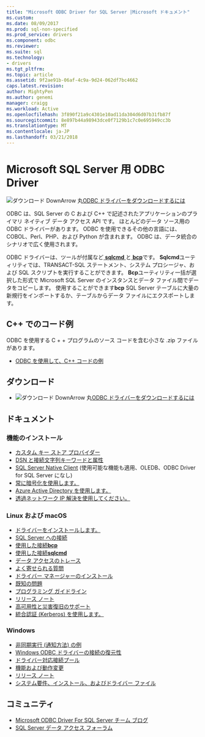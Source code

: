 ```yaml
---
title: "Microsoft ODBC Driver for SQL Server |Microsoft ドキュメント"
ms.custom: 
ms.date: 08/09/2017
ms.prod: sql-non-specified
ms.prod_service: drivers
ms.component: odbc
ms.reviewer: 
ms.suite: sql
ms.technology:
- drivers
ms.tgt_pltfrm: 
ms.topic: article
ms.assetid: 9f2ae91b-06af-4c9a-9d24-062df7bc4662
caps.latest.revision: 
author: MightyPen
ms.author: genemi
manager: craigg
ms.workload: Active
ms.openlocfilehash: 3f890f21a9c4301e10ad11da304d6d07b31fb87f
ms.sourcegitcommit: 8e897b44a98943dce0f7129b1c7c0e695949cc3b
ms.translationtype: MT
ms.contentlocale: ja-JP
ms.lasthandoff: 03/21/2018
---
```

# <a name="microsoft-odbc-driver-for-sql-server"></a>Microsoft SQL Server 用 ODBC Driver

![ダウンロード DownArrow 丸](../../ssdt/media/download.png)[ODBC ドライバーをダウンロードするには](../sql-connection-libraries.md#anchor-20-drivers-relational-access)

ODBC は、SQL Server の C および C++ で記述されたアプリケーションのプライマリ ネイティブ データ アクセス API です。 ほとんどのデータ ソース用の ODBC ドライバーがあります。 ODBC を使用できるその他の言語には、COBOL、Perl、PHP、および Python が含まれます。 ODBC は、データ統合のシナリオで広く使用されます。

ODBC ドライバーは、ツールが付属など[ **sqlcmd** ](../../tools/sqlcmd-utility.md)と[ **bcp**](../../tools/bcp-utility.md)です。 **Sqlcmd**ユーティリティでは、TRANSACT-SQL ステートメント、システム プロシージャ、および SQL スクリプトを実行することができます。 **Bcp**ユーティリティ一括が選択した形式で Microsoft SQL Server のインスタンスとデータ ファイル間でデータをコピーします。 使用することができます**bcp** SQL Server テーブルに大量の新規行をインポートするか、テーブルからデータ ファイルにエクスポートします。  

## <a name="code-example-in-c"></a>C++ でのコード例

ODBC を使用する C + + プログラムのソース コードを含む小さな .zip ファイルがあります。

- [ODBC を使用して、C++ コードの例](../../odbc/reference/sample-odbc-program.md)

## <a name="download"></a>ダウンロード

- ![ダウンロード DownArrow 丸](../../ssdt/media/download.png)[ODBC ドライバーをダウンロードするには](../sql-connection-libraries.md#anchor-20-drivers-relational-access)

## <a name="documentation"></a>ドキュメント  

### <a name="features"></a>機能のインストール

- [カスタム キー ストア プロバイダー](../../connect/odbc/custom-keystore-providers.md)
- [DSN と接続文字列キーワードと属性](dsn-connection-string-attribute.md)
- [SQL Server Native Client](../../relational-databases/native-client/features/sql-server-native-client-features.md) (使用可能な機能も適用、OLEDB、ODBC Driver for SQL Server になし)
- [常に暗号化を使用します。](../../connect/odbc/using-always-encrypted-with-the-odbc-driver.md)
- [Azure Active Directory を使用します。](../../connect/odbc/using-azure-active-directory.md)
- [透過ネットワーク IP 解決を使用してください。](../../connect/odbc/using-transparent-network-ip-resolution.md)

### <a name="linux-and-macos"></a>Linux および macOS

- [ドライバーをインストールします。](../../connect/odbc/linux-mac/installing-the-microsoft-odbc-driver-for-sql-server.md)
- [SQL Server への接続](../../connect/odbc/linux-mac/connection-string-keywords-and-data-source-names-dsns.md)
- [使用した接続**bcp**](../../connect/odbc/linux-mac/connecting-with-bcp.md)
- [使用した接続**sqlcmd**](../../connect/odbc/linux-mac/connecting-with-sqlcmd.md)
- [データ アクセスのトレース](../../connect/odbc/linux-mac/data-access-tracing-with-the-odbc-driver-on-linux.md)
- [よく寄せられる質問](../../connect/odbc/linux-mac/frequently-asked-questions-faq-for-odbc-linux.md)
- [ドライバー マネージャーのインストール](../../connect/odbc/linux-mac/installing-the-driver-manager.md)
- [既知の問題](../../connect/odbc/linux-mac/known-issues-in-this-version-of-the-driver.md)
- [プログラミング ガイドライン](../../connect/odbc/linux-mac/programming-guidelines.md)
- [リリース ノート](../../connect/odbc/linux-mac/release-notes.md)
- [高可用性と災害復旧のサポート](../../connect/odbc/linux-mac/odbc-driver-on-linux-support-for-high-availability-disaster-recovery.md)
- [統合認証 (Kerberos) を使用します。](../../connect/odbc/linux-mac/using-integrated-authentication.md)

### <a name="windows"></a>Windows

- [非同期実行 (通知方法) の例](../../connect/odbc/windows/asynchronous-execution-notification-method-sample.md)
- [Windows ODBC ドライバーの接続の復元性](../../connect/odbc/windows/connection-resiliency-in-the-windows-odbc-driver.md)
- [ドライバー対応接続プール](../../connect/odbc/windows/driver-aware-connection-pooling-in-the-odbc-driver-for-sql-server.md)
- [機能および動作変更](../../connect/odbc/windows/features-of-the-microsoft-odbc-driver-for-sql-server-on-windows.md)
- [リリース ノート](../../connect/odbc/windows/release-notes.md)
- [システム要件、インストール、およびドライバー ファイル](../../connect/odbc/windows/system-requirements-installation-and-driver-files.md)



## <a name="community"></a>コミュニティ  
- [Microsoft ODBC Driver For SQL Server チーム ブログ](http://blogs.msdn.com/sqlnativeclient/default.aspx)  
- [SQL Server データ アクセス フォーラム](http://social.technet.microsoft.com/Forums/en/sqldataaccess/threads)  
